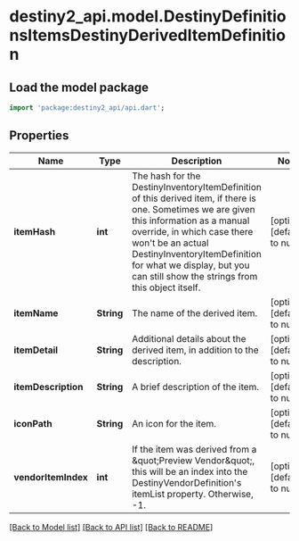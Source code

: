 # destiny2_api.model.DestinyDefinitionsItemsDestinyDerivedItemDefinition

## Load the model package
```dart
import 'package:destiny2_api/api.dart';
```

## Properties
Name | Type | Description | Notes
------------ | ------------- | ------------- | -------------
**itemHash** | **int** | The hash for the DestinyInventoryItemDefinition of this derived item, if there is one. Sometimes we are given this information as a manual override, in which case there won&#39;t be an actual DestinyInventoryItemDefinition for what we display, but you can still show the strings from this object itself. | [optional] [default to null]
**itemName** | **String** | The name of the derived item. | [optional] [default to null]
**itemDetail** | **String** | Additional details about the derived item, in addition to the description. | [optional] [default to null]
**itemDescription** | **String** | A brief description of the item. | [optional] [default to null]
**iconPath** | **String** | An icon for the item. | [optional] [default to null]
**vendorItemIndex** | **int** | If the item was derived from a \&quot;Preview Vendor\&quot;, this will be an index into the DestinyVendorDefinition&#39;s itemList property. Otherwise, -1. | [optional] [default to null]

[[Back to Model list]](../README.md#documentation-for-models) [[Back to API list]](../README.md#documentation-for-api-endpoints) [[Back to README]](../README.md)


